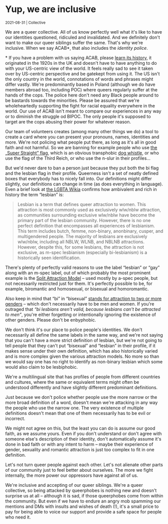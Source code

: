 # Yup, we are inclusive

<small>2021-08-31 | Collective</small>

We are a queer collective. All of us know perfectly well what it's like to have our identities
questioned, ridiculed and invalidated. And we definitely don't want to make our queer siblings suffer the same.
That's why we're inclusive. When we say ACAB*, that also includes the _identity police_.

<p class="small">
    * If you have a problem with us saying ACAB,
    please <a href="https://en.wikipedia.org/wiki/ACAB" target="_blank" rel="noopener">learn its history</a>,
    it originated in the 1920s in the UK and doesn't have to have anything to do with your US-centric view of the world.
    It feels really sad to see it taken over by US-centric perspective and be gatekept from using it.
    The US isn't the only country in the world, connotations of words and phrases might differ vastly.
    We're predominantly based in Poland (although we do have members abroad too, including POC)
    where queers regularly suffer at the hands of the cops.
    The police here don't need any Black people around to be bastards towards the minorities.
    Please be assured that we're wholeheartedly supporting the fight for racial equality everywhere in the world.
    Our use of ACAB isn't meant to compare our experiences in any way or to diminish the struggle od BIPOC.
    The only people it's supposed to target are the cops abusing their power for whatever reason.
</p>

Our team of volunteers creates (among many other things we do) a tool to create a card where you can present
your pronouns, names, identities and more.
We're not policing what people put there, as long as it's all in good faith and not harmful.
So we are banning for example people who use [the „Super Straight” flag](https://lgbta.wikia.org/wiki/Super_Straight),
which is an obvious transphobic [dog whistle](https://www.urbandictionary.com/define.php?term=dog%20whistle),
or who use the flag of the Third Reich, or who use the n-slur in their profiles…

But we'd never dare to ban a person just because they put both the bi flag and the lesbian flag in their profile.
Queerness isn't a set of neatly defined boxes that everybody has to nicely fall into.
Our definitions might differ slightly, our definitions can change in time (as does everything in language).
Even a brief look at [the LGBTA Wikia](https://lgbta.wikia.org/wiki/Lesbian) confirms
how ambivalent and rich in history the term “lesbian” is:  

> Lesbian is a term that defines queer attraction to women.
> This attraction is most commonly used as exclusively wlw/nblw attraction,
> as communities surrounding exclusive wlw/nblw have become the primary part of the lesbian community.
> However, there is no one perfect definition that encompasses all experiences of lesbianism.
> This term includes butch, femme, non-binary, anonbinary, cusper, and multigendered people.
> The majority of lesbians are exclusively wlw/nblw, including all NBLW, WLNB, and NBLNB attractions.
> However, despite this, for some lesbians, the attraction is not exclusive,
> as m-spec lesbianism (especially bi-lesbianism) is a historically seen identification.

There's plenty of perfectly valid reasons to use the label “lesbian” or “gay” along with an m-spec label,
out of which probably the most prominent example is the
[Split Attraction Model](https://lgbta.wikia.org/wiki/Split_Attraction_Model_(SAM))
– used mostly by a-spec people, but not necessarily restricted just for them.
It's perfectly possible to be, for example, biromantic and homosexual, or bisexual and homoromantic.

Also keep in mind that “bi” in “bisexual” [stands for attraction to two or more genders](https://lgbta.wikia.org/wiki/Bisexual)
– which don't necessarily have to be men and women.
If you're outraged that _“bi lesbians aren't valid, because lesbians can't be attracted to men”_,
you're either forgetting or intentionally ignoring the existence of other genders. Please don't be enbyphobic.

We don't think it's our place to police people's identities.
We don't necessarily all define the same labels in the same way,
and we're not saying that you can't have a more strict definition of lesbian,
but we're not going to tell people that they can't put “bisexual” and “lesbian” in their profile,
if it makes sense under their own definition,
which has also historically varied and is more complex given the various attraction models.
No more so than we would say one has no right to identify as non-binary lesbian
which some would also claim to be lesbiphobic.

We're a multilingual site that has profiles of people from different countries and cultures,
where the same or equivalent terms might often be understood differently
and have slightly different predominant definitions.

Just because we don't police whether people use the more narrow or the more broad definition of a word,
doesn't mean we're attacking in any way the people who use the narrow one.
The very existence of multiple definitions doesn't mean that one of them necessarily has to be evil or incorrect.

We might not agree on this, but the least you can do is assume our good faith, as we assume yours.
Even if you don't understand or don't agree with someone else's description of their identity,
don't automatically assume it's done in bad faith or with any intent to harm –
maybe their experience of gender, sexuality and romantic attraction is just too complex to fit in one definition.

Let's not turn queer people against each other.
Let's not alienate other parts of our community just to feel better about ourselves.
The more we fight internally, the more power our oppressors have against all of us.

We're inclusive and accepting of our queer siblings.
We're a queer collective, so being attacked by queerphobes is nothing new and doesn't surprise us at all
– although it is sad, if those queerphobes come from within the community.
But even if we have to endure an angry mob spamming our mentions and DMs with insults and wishes of death (!),
it's a small price to pay for being able to voice our support and provide a safe space for people who need it.
